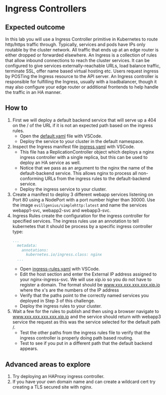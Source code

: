 # Ingress Controllers

## Expected outcome

In this lab you will use a Ingress Controller primitive in Kubernetes to route http/https traffic through. Typically, services and pods have IPs only routable by the cluster network. All traffic that ends up at an edge router is either dropped or forwarded elsewhere. An Ingress is a collection of rules that allow inbound connections to reach the cluster services. It can be configured to give services externally-reachable URLs, load balance traffic, terminate SSL, offer name based virtual hosting etc. Users request ingress by POSTing the Ingress resource to the API server. An Ingress controller is responsible for fulfilling the Ingress, usually with a loadbalancer, though it may also configure your edge router or additional frontends to help handle the traffic in an HA manner.

## How to

1. First we will deploy a default backend service that will serve up a 404 on the / of the URL if it is not an expected path based on the ingress rules.
    * Open the [default.yaml](https://github.com/chzbrgr71/container-hackfest/blob/master/challenges/SolutionHelperFiles/ch5/default.yaml) file with VSCode.
    *   Deploy the service to your cluster in the default namespace.
2. Inspect the Ingress manifest file [ingress.yaml](https://github.com/chzbrgr71/container-hackfest/blob/master/challenges/SolutionHelperFiles/ch5/ingress.yaml) with VSCode.
    * This file has a ReplicationController object which deploys a nginx ingress controller with a single replica, but this can be used to deploy an HA service as well.
    * Notice that we pass as an argument to the nginx the name of the default-backend service. This allows nginx to process all non-conforming URLs from the ingress rules to the default-backend service.
    * Deploy the ingress service to your cluster.
3. Create a manifest to deploy 3 different webapp services listening on Port 80 using a NodePort with a port number higher than 30000. Use the image ``evillgenius/simplehttp:latest`` and name the services webapp1-svc, webapp2-svc and webapp3-svc.  
4. Ingress Rules create the configuration for the ingress controller for specified services. The ingress rules use an annotation to tell kubernetes that it should be process by a specific ingress controller type:    
    ```yaml
    ...
      metadata:
        annotations:
          kubernetes.io/ingress.class: nginx
      ...
      ```
    * Open [ingress-rules.yaml](https://github.com/chzbrgr71/container-hackfest/blob/master/challenges/SolutionHelperFiles/ch5/ingress-rules.yaml) with VSCode.
    * Edit the host section and enter the External IP address assigned to your nginx-ingress-svc. We will use xip.io so you do not have to register a domain. The format should be www.xxx.xxx.xxx.xxx.xip.io where the x's are the numbers of the IP address
    * Verify that the paths point to the correctly named services you deployed in Step 3 of this challenge.
    * Deploy the ingress rules to your cluster.
5. Wait a few for the rules to publish and then using a browser navigate to www.xxx.xxx.xxx.xxx.xip.io and the service should return with webapp3 service the request as this was the service selected for the default path /.
    * Test the other paths from the ingress rules file to verify that the ingress controller is properly doing path based routing.
    *  Test to see if you put in a different path that the default backend appears.

## Advanced areas to explore

1. Try deploying an HAProxy ingress controller.
2. If you have your own domain name and can create a wildcard cert try creating a TLS secured site with nginx.
